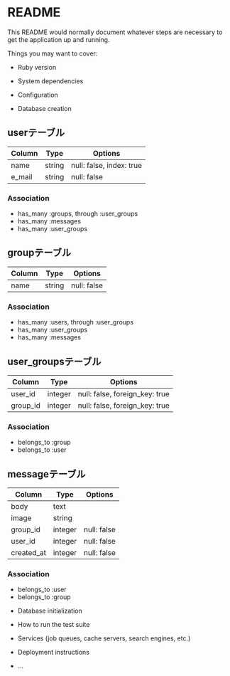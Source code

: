 # README

This README would normally document whatever steps are necessary to get the
application up and running.

Things you may want to cover:

* Ruby version

* System dependencies

* Configuration

* Database creation

## userテーブル

|Column|Type|Options|
|------|----|-------|
|name|string|null: false, index: true|
|e_mail|string|null: false|

### Association
- has_many :groups, through :user_groups
- has_many :messages
- has_many :user_groups


## groupテーブル

|Column|Type|Options|
|------|----|-------|
|name|string|null: false|

### Association
- has_many :users, through :user_groups
- has_many :user_groups
- has_many :messages


## user_groupsテーブル

|Column|Type|Options|
|------|----|-------|
|user_id|integer|null: false, foreign_key: true|
|group_id|integer|null: false, foreign_key: true|

### Association
- belongs_to :group
- belongs_to :user


## messageテーブル

|Column|Type|Options|
|------|----|-------|
|body|text||
|image|string||
|group_id|integer|null: false|
|user_id|integer|null: false|
|created_at|integer|null: false|

### Association
- belongs_to :user
- belongs_to :group



* Database initialization

* How to run the test suite

* Services (job queues, cache servers, search engines, etc.)

* Deployment instructions

* ...
